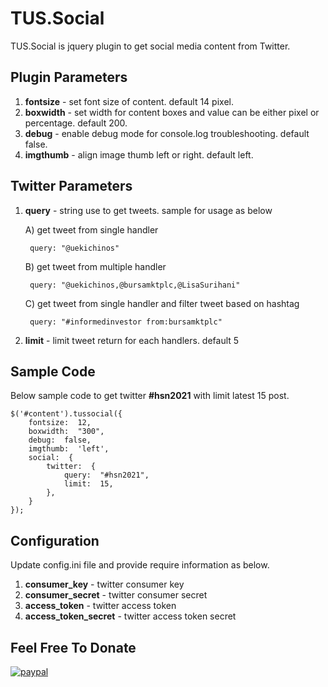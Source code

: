 # TUS.Social

TUS.Social is jquery plugin to get social media content from Twitter.

## Plugin Parameters

1. **fontsize** - set font size of content. default 14 pixel.
2. **boxwidth** - set width for content boxes and value can be either pixel or percentage. default 200.
3. **debug** - enable debug mode for console.log troubleshooting. default false.
4. **imgthumb** - align image thumb left or right. default left.

## Twitter Parameters

1. **query** - string use to get tweets. sample for usage as below

	A) get tweet from single handler

		query: "@uekichinos"

	B) get tweet from multiple handler

	    query: "@uekichinos,@bursamktplc,@LisaSurihani"

	C) get tweet from single handler and filter tweet based on hashtag

	    query: "#informedinvestor from:bursamktplc"

2. **limit** - limit tweet return for each handlers. default 5

## Sample Code

Below sample code to get twitter **#hsn2021** with limit latest 15 post.
```
$('#content').tussocial({
	fontsize:  12,
	boxwidth:  "300",
	debug:  false,
	imgthumb:  'left',
	social:  {
		twitter:  {
			query:  "#hsn2021",
			limit:  15,
		},
	}
});
```

## Configuration

Update config.ini file and provide require information as below. 
1. **consumer_key** - twitter consumer key
2. **consumer_secret** - twitter consumer secret
3. **access_token** - twitter access token
4. **access_token_secret** - twitter access token secret


## Feel Free To Donate
[![paypal](https://www.paypalobjects.com/en_US/i/btn/btn_donateCC_LG.gif)](https://www.paypal.com/cgi-bin/webscr?cmd=_s-xclick&hosted_button_id=EEDBD98RBZ2NW)
